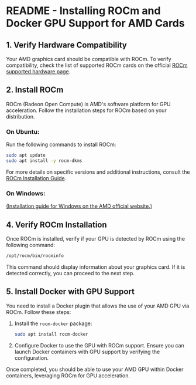# README - Installing ROCm and Docker GPU Support for AMD Cards

## 1. Verify Hardware Compatibility
Your AMD graphics card should be compatible with ROCm. To verify compatibility, check the list of supported ROCm cards on the official [ROCm supported hardware page](https://rocmdocs.amd.com/).

## 2. Install ROCm
ROCm (Radeon Open Compute) is AMD's software platform for GPU acceleration. Follow the installation steps for ROCm based on your distribution.

### On Ubuntu:
Run the following commands to install ROCm:

```bash
sudo apt update
sudo apt install -y rocm-dkms
```

For more details on specific versions and additional instructions, consult the [ROCm Installation Guide](https://rocmdocs.amd.com/).

### On Windows:
[(Installation guide for Windows on the AMD official website.)](https://rocm.docs.amd.com/projects/install-on-windows/en/latest/reference/system-requirements.html)

## 4. Verify ROCm Installation
Once ROCm is installed, verify if your GPU is detected by ROCm using the following command:

```bash
/opt/rocm/bin/rocminfo
```

This command should display information about your graphics card. If it is detected correctly, you can proceed to the next step.

## 5. Install Docker with GPU Support
You need to install a Docker plugin that allows the use of your AMD GPU via ROCm. Follow these steps:

1. Install the `rocm-docker` package:

   ```bash
   sudo apt install rocm-docker
   ```

2. Configure Docker to use the GPU with ROCm support. Ensure you can launch Docker containers with GPU support by verifying the configuration.

Once completed, you should be able to use your AMD GPU within Docker containers, leveraging ROCm for GPU acceleration.
